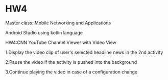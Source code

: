# HW4

Master class: Mobile Networking and Applications

Android Studio using kotlin language

HW4:CNN YouTube Channel Viewer with Video View

1.Display the video clip of user's selected headline news in the 2nd activity

2.Pause the video if the activity is pushed into the background

3.Continue playing the video in case of a configuration change
